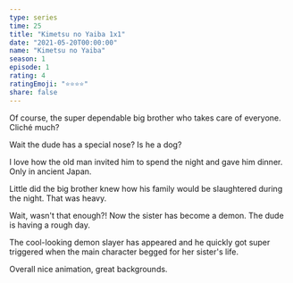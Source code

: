 ```yaml
---
type: series
time: 25
title: "Kimetsu no Yaiba 1x1"
date: "2021-05-20T00:00:00"
name: "Kimetsu no Yaiba"
season: 1
episode: 1
rating: 4
ratingEmoji: "⭐️⭐️⭐️⭐️"
share: false
---
```


Of course, the super dependable big brother who takes care of everyone. Cliché much?

Wait the dude has a special nose? Is he a dog?

I love how the old man invited him to spend the night and gave him dinner. Only in ancient Japan.

Little did the big brother knew how his family would be slaughtered during the night. That was heavy.

Wait, wasn't that enough?! Now the sister has become a demon. The dude is having a rough day.

The cool-looking demon slayer has appeared and he quickly got super triggered when the main character begged for her sister's life.

Overall nice animation, great backgrounds.
